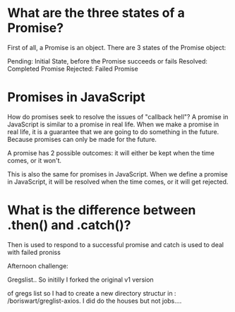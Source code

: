 # What are the three states of a Promise?

First of all, a Promise is an object. There are 3 states of the Promise object:

Pending: Initial State, before the Promise succeeds or fails
Resolved: Completed Promise
Rejected: Failed Promise



# Promises in JavaScript

How do promises seek to resolve the issues of "callback hell"?
A promise in JavaScript is similar to a promise in real life. When we make a promise in real life, it is a guarantee that we are going to do something in the future. Because promises can only be made for the future.

A promise has 2 possible outcomes: it will either be kept when the time comes, or it won't.

This is also the same for promises in JavaScript. When we define a promise in JavaScript, it will be resolved when the time comes, or it will get rejected.



# What is the difference between .then() and .catch()?

Then is used to respond to a successful promise and catch is used to deal with  failed proniss

Afternoon challenge:

Gregslist..  So initilly I forked the original v1 version 

of gregs list so I had to create a new directory structur in :  /boriswart/greglist-axios.  I did do the houses but not jobs.... 